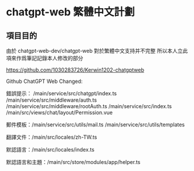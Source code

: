 # chatgpt-web 繁體中文計劃

## 項目目的
由於 chatgpt-web-dev/chatgpt-web 對於繁體中文支持并不完整
所以本人立此項來作爲筆記記錄本人修改的部分

https://github.com/1030283726/Kerwin1202-chatgptweb

Github ChatGPT Web Changed:

錯誤提示：
/main/service/src/chatgpt/index.ts
/main/service/src/middleware/auth.ts
/main/service/src/middleware/rootAuth.ts
/main/service/src/index.ts
/main/src/views/chat/layout/Permission.vue


郵件模板：/main/service/src/utils/mail.ts
/main/service/src/utils/templates

翻譯文件：/main/src/locales/zh-TW.ts

默認語言：/main/src/locales/index.ts

默認語言和主題：/main/src/store/modules/app/helper.ts

